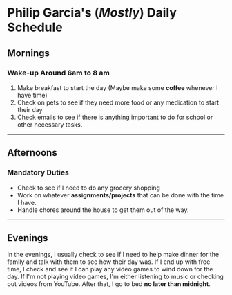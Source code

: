 # Philip Garcia's (*Mostly*) Daily Schedule

## Mornings
### Wake-up Around 6am to 8 am
1. Make breakfast to start the day (Maybe make some **coffee** whenever I have time)
2. Check on pets to see if they need more food or any medication to start their day
3. Check emails to see if there is anything important to do for school or other necessary tasks.

---

## Afternoons
### Mandatory Duties
- Check to see if I need to do any grocery shopping 
- Work on whatever **assignments/projects** that can be done with the time I have.
- Handle chores around the house to get them out of the way.

---

## Evenings

In the evenings, I usually check to see if I need to help make dinner for the family and talk with them to see how their day was.
If I end up with free time, I check and see if I can play any video games to wind down for the day.
If I'm not playing video games, I'm either listening to music or checking out videos from YouTube.
After that, I go to bed **no later than midnight**.
